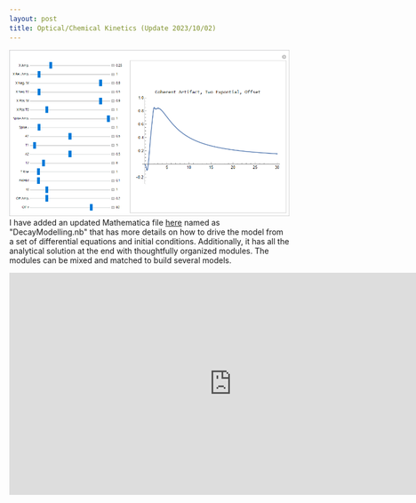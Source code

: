 ```yaml
---
layout: post
title: Optical/Chemical Kinetics (Update 2023/10/02)
---
```

![XPM->Exp1->Exp2->Offset](https://github.com/fathi0amir/Kinetics/blob/main/DecayModel.png?raw=true)
I have added an updated Mathematica file [here](https://github.com/fathi0amir/Kinetics)
named as "DecayModelling.nb" that has more details on how to drive the model from
a set of differential equations and initial conditions. Additionally, it has
all the analytical solution at the end with thoughtfully organized modules.
The modules can be mixed and matched to build several models.

<iframe width='800' height='400' src='https://www.wolframcloud.com/obj/2d2d5841-cd32-4e21-a21f-a58928250adb' frameborder='0'></iframe>
